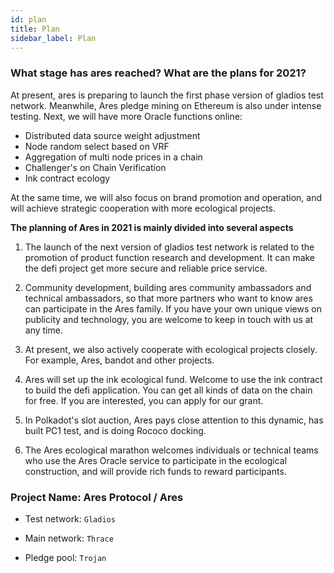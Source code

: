 ```yaml
---
id: plan
title: Plan
sidebar_label: Plan
---
```

### What stage has ares reached? What are the plans for 2021?

At present, ares is preparing to launch the first phase version of gladios test network. Meanwhile, Ares pledge mining on Ethereum is also under intense testing.
Next, we will have more Oracle functions online:

* Distributed data source weight adjustment
* Node random select based on VRF
* Aggregation of multi node prices in a chain
* Challenger's on Chain Verification
* Ink contract ecology

At the same time, we will also focus on brand promotion and operation, and will achieve strategic cooperation with more ecological projects.


**The planning of Ares in 2021 is mainly divided into several aspects**

1. The launch of the next version of gladios test network is related to the promotion of product function research and development. It can make the defi project get more secure and reliable price service.

2. Community development, building ares community ambassadors and technical ambassadors, so that more  partners who want to know ares can participate in the Ares family. If you have your own unique views on publicity and technology, you are welcome to keep in touch with us at any time.

3. At present, we also actively cooperate with ecological projects closely. For example, Ares, bandot and other projects.

4. Ares will set up the ink ecological fund. Welcome to use the ink contract to build the defi application. You can get all kinds of data on the chain for free. If you are interested, you can apply for our grant.

5. In Polkadot's slot auction, Ares pays close attention to this dynamic, has built PC1 test, and is doing Rococo docking.

6. The Ares ecological marathon welcomes individuals or technical teams who use the Ares Oracle service to participate in the ecological construction, and will provide rich funds to reward participants.

### **Project Name: Ares Protocol / Ares**

* Test network: `Gladios`

* Main network: `Thrace`

* Pledge pool:  `Trojan`
